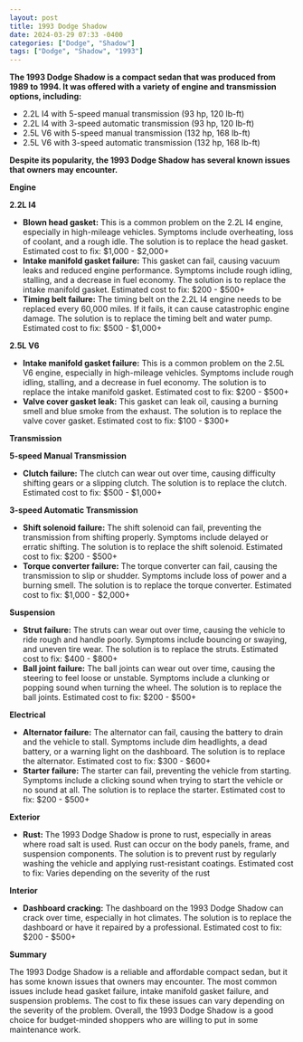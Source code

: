 ```yaml
---
layout: post
title: 1993 Dodge Shadow
date: 2024-03-29 07:33 -0400
categories: ["Dodge", "Shadow"]
tags: ["Dodge", "Shadow", "1993"]
---
```

**The 1993 Dodge Shadow is a compact sedan that was produced from 1989 to 1994. It was offered with a variety of engine and transmission options, including:**

* 2.2L I4 with 5-speed manual transmission (93 hp, 120 lb-ft)
* 2.2L I4 with 3-speed automatic transmission (93 hp, 120 lb-ft)
* 2.5L V6 with 5-speed manual transmission (132 hp, 168 lb-ft)
* 2.5L V6 with 3-speed automatic transmission (132 hp, 168 lb-ft)

**Despite its popularity, the 1993 Dodge Shadow has several known issues that owners may encounter.**

**Engine**

**2.2L I4**

* **Blown head gasket:** This is a common problem on the 2.2L I4 engine, especially in high-mileage vehicles. Symptoms include overheating, loss of coolant, and a rough idle. The solution is to replace the head gasket. Estimated cost to fix: $1,000 - $2,000+
* **Intake manifold gasket failure:** This gasket can fail, causing vacuum leaks and reduced engine performance. Symptoms include rough idling, stalling, and a decrease in fuel economy. The solution is to replace the intake manifold gasket. Estimated cost to fix: $200 - $500+
* **Timing belt failure:** The timing belt on the 2.2L I4 engine needs to be replaced every 60,000 miles. If it fails, it can cause catastrophic engine damage. The solution is to replace the timing belt and water pump. Estimated cost to fix: $500 - $1,000+

**2.5L V6**

* **Intake manifold gasket failure:** This is a common problem on the 2.5L V6 engine, especially in high-mileage vehicles. Symptoms include rough idling, stalling, and a decrease in fuel economy. The solution is to replace the intake manifold gasket. Estimated cost to fix: $200 - $500+
* **Valve cover gasket leak:** This gasket can leak oil, causing a burning smell and blue smoke from the exhaust. The solution is to replace the valve cover gasket. Estimated cost to fix: $100 - $300+

**Transmission**

**5-speed Manual Transmission**

* **Clutch failure:** The clutch can wear out over time, causing difficulty shifting gears or a slipping clutch. The solution is to replace the clutch. Estimated cost to fix: $500 - $1,000+

**3-speed Automatic Transmission**

* **Shift solenoid failure:** The shift solenoid can fail, preventing the transmission from shifting properly. Symptoms include delayed or erratic shifting. The solution is to replace the shift solenoid. Estimated cost to fix: $200 - $500+
* **Torque converter failure:** The torque converter can fail, causing the transmission to slip or shudder. Symptoms include loss of power and a burning smell. The solution is to replace the torque converter. Estimated cost to fix: $1,000 - $2,000+

**Suspension**

* **Strut failure:** The struts can wear out over time, causing the vehicle to ride rough and handle poorly. Symptoms include bouncing or swaying, and uneven tire wear. The solution is to replace the struts. Estimated cost to fix: $400 - $800+
* **Ball joint failure:** The ball joints can wear out over time, causing the steering to feel loose or unstable. Symptoms include a clunking or popping sound when turning the wheel. The solution is to replace the ball joints. Estimated cost to fix: $200 - $500+

**Electrical**

* **Alternator failure:** The alternator can fail, causing the battery to drain and the vehicle to stall. Symptoms include dim headlights, a dead battery, or a warning light on the dashboard. The solution is to replace the alternator. Estimated cost to fix: $300 - $600+
* **Starter failure:** The starter can fail, preventing the vehicle from starting. Symptoms include a clicking sound when trying to start the vehicle or no sound at all. The solution is to replace the starter. Estimated cost to fix: $200 - $500+

**Exterior**

* **Rust:** The 1993 Dodge Shadow is prone to rust, especially in areas where road salt is used. Rust can occur on the body panels, frame, and suspension components. The solution is to prevent rust by regularly washing the vehicle and applying rust-resistant coatings. Estimated cost to fix: Varies depending on the severity of the rust

**Interior**

* **Dashboard cracking:** The dashboard on the 1993 Dodge Shadow can crack over time, especially in hot climates. The solution is to replace the dashboard or have it repaired by a professional. Estimated cost to fix: $200 - $500+

**Summary**

The 1993 Dodge Shadow is a reliable and affordable compact sedan, but it has some known issues that owners may encounter. The most common issues include head gasket failure, intake manifold gasket failure, and suspension problems. The cost to fix these issues can vary depending on the severity of the problem. Overall, the 1993 Dodge Shadow is a good choice for budget-minded shoppers who are willing to put in some maintenance work.
